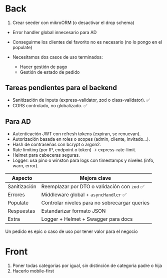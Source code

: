 # Back

1. Crear seeder con mikroORM (o desactivar el drop schema)

- Error handler global innecesario para AD
- Conseguirme los clientes del favorito no es necesario (no lo pongo en el populate)

- Necesitamos dos casos de uso terminados:
  - Hacer gestión de pago
  - Gestión de estado de pedido

## Tareas pendientes para el backend

- Sanitización de inputs (express-validator, zod o class-validator). ✅
- CORS controlado, no globalizado. ✅

## Para AD

- Autenticación JWT con refresh tokens (expiran, se renuevan).
- Autorización basada en roles o scopes (admin, cliente, invitado…).
- Hash de contraseñas con bcrypt o argon2.
- Rate limiting (por IP, endpoint o token) → express-rate-limit.
- Helmet para cabeceras seguras.
- Logger: usa pino o winston para logs con timestamps y niveles (info, warn, error).

| Aspecto      | Mejora clave                                  |
| ------------ | --------------------------------------------- |
| Sanitización | Reemplazar por DTO o validación con `zod` ✅  |
| Errores      | Middleware global + `asyncHandler` ✅         |
| Populate     | Controlar niveles para no sobrecargar queries |
| Respuestas   | Estandarizar formato JSON                     |
| Extra        | Logger + Helmet + Swagger para docs           |

Un pedido es epic o caso de uso por tener valor para el negocio

# Front

1. Poner todas categorias por igual, sin distinción de categoria padre o hija
1. Hacerlo mobile-first
